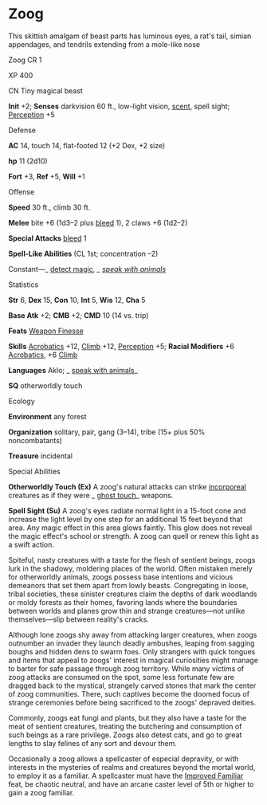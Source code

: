 # Zoog

This skittish amalgam of beast parts has luminous eyes, a rat's tail, simian appendages, and tendrils extending from a mole-like nose

Zoog CR 1

XP 400

CN Tiny magical beast

**Init** +2; **Senses** darkvision 60 ft., low-light vision, [scent](/pathfinderRPG/prd/monsters/universalMonsterRules.html#_scent), spell sight; [Perception](/pathfinderRPG/prd/skills/perception.html#_perception) +5

Defense

**AC** 14, touch 14, flat-footed 12 (+2 Dex, +2 size)

**hp** 11 (2d10)

**Fort** +3, **Ref** +5, **Will** +1

Offense

**Speed** 30 ft., climb 30 ft.

**Melee** bite +6 (1d3–2 plus [bleed](/pathfinderRPG/prd/monsters/universalMonsterRules.html#_bleed) 1), 2 claws +6 (1d2–2)

**Special Attacks** [bleed](/pathfinderRPG/prd/monsters/universalMonsterRules.html#_bleed) 1

**Spell-Like Abilities** (CL 1st; concentration –2)

Constant—_ [detect magic](/pathfinderRPG/prd/spells/detectMagic.html#_detect-magic)_, _ [speak with animals](/pathfinderRPG/prd/spells/speakWithAnimals.html#_speak-with-animals)_

Statistics

**Str** 6, **Dex** 15, **Con** 10, **Int** 5, **Wis** 12, **Cha** 5

**Base Atk** +2; **CMB** +2; **CMD** 10 (14 vs. trip)

**Feats** [Weapon Finesse](/pathfinderRPG/prd/feats.html#_weapon-finesse)

**Skills** [Acrobatics](/pathfinderRPG/prd/skills/acrobatics.html#_acrobatics) +12, [Climb](/pathfinderRPG/prd/skills/climb.html#_climb) +12, [Perception](/pathfinderRPG/prd/skills/perception.html#_perception) +5; **Racial Modifiers** +6 [Acrobatics](/pathfinderRPG/prd/skills/acrobatics.html#_acrobatics), +6 [Climb](/pathfinderRPG/prd/skills/climb.html#_climb)

**Languages** Aklo; _ [speak with animals](/pathfinderRPG/prd/spells/speakWithAnimals.html#_speak-with-animals)_

**SQ** otherworldly touch

Ecology

**Environment** any forest

**Organization** solitary, pair, gang (3–14), tribe (15+ plus 50% noncombatants)

**Treasure** incidental

Special Abilities

**Otherworldly Touch (Ex)** A zoog's natural attacks can strike [incorporeal](/pathfinderRPG/prd/monsters/creatureTypes.html#_incorporeal-subtype) creatures as if they were _ [ghost touch](/pathfinderRPG/prd/magicItems/weapons.html#_weapons-ghost-touch)_ weapons.

**Spell Sight (Su)** A zoog's eyes radiate normal light in a 15-foot cone and increase the light level by one step for an additional 15 feet beyond that area. Any magic effect in this area glows faintly. This glow does not reveal the magic effect's school or strength. A zoog can quell or renew this light as a swift action.

Spiteful, nasty creatures with a taste for the flesh of sentient beings, zoogs lurk in the shadowy, moldering places of the world. Often mistaken merely for otherworldly animals, zoogs possess base intentions and vicious demeanors that set them apart from lowly beasts. Congregating in loose, tribal societies, these sinister creatures claim the depths of dark woodlands or moldy forests as their homes, favoring lands where the boundaries between worlds and planes grow thin and strange creatures—not unlike themselves—slip between reality's cracks.

Although lone zoogs shy away from attacking larger creatures, when zoogs outnumber an invader they launch deadly ambushes, leaping from sagging boughs and hidden dens to swarm foes. Only strangers with quick tongues and items that appeal to zoogs' interest in magical curiosities might manage to barter for safe passage through zoog territory. While many victims of zoog attacks are consumed on the spot, some less fortunate few are dragged back to the mystical, strangely carved stones that mark the center of zoog communities. There, such captives become the doomed focus of strange ceremonies before being sacrificed to the zoogs' depraved deities.

Commonly, zoogs eat fungi and plants, but they also have a taste for the meat of sentient creatures, treating the butchering and consumption of such beings as a rare privilege. Zoogs also detest cats, and go to great lengths to slay felines of any sort and devour them.

Occasionally a zoog allows a spellcaster of especial depravity, or with interests in the mysteries of realms and creatures beyond the mortal world, to employ it as a familiar. A spellcaster must have the [Improved Familiar](/pathfinderRPG/prd/feats.html#_improved-familiar) feat, be chaotic neutral, and have an arcane caster level of 5th or higher to gain a zoog familiar.

